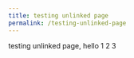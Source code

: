 ```yaml
---
title: testing unlinked page
permalink: /testing-unlinked-page
---
```


testing unlinked page, hello 1 2 3
